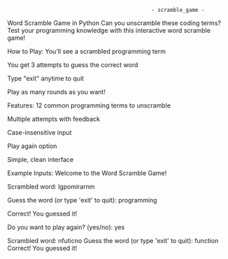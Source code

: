                                                   - scramble_game - 

Word Scramble Game in Python
Can you unscramble these coding terms? Test your programming knowledge with this interactive word scramble game!


How to Play:
You'll see a scrambled programming term

You get 3 attempts to guess the correct word

Type "exit" anytime to quit

Play as many rounds as you want!


Features:
12 common programming terms to unscramble

Multiple attempts with feedback

Case-insensitive input

Play again option

Simple, clean interface


Example Inputs:
Welcome to the Word Scramble Game!

Scrambled word: lgpomirarnm

Guess the word (or type 'exit' to quit): programming

Correct! You guessed it!

Do you want to play again? (yes/no): yes

Scrambled word: nfuticno
Guess the word (or type 'exit' to quit): function
Correct! You guessed it!


